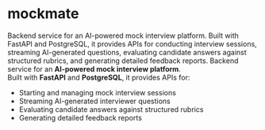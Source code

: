 # mockmate
Backend service for an AI-powered mock interview platform. Built with FastAPI and PostgreSQL, it provides APIs for conducting interview sessions, streaming AI-generated questions, evaluating candidate answers against structured rubrics, and generating detailed feedback reports.
Backend service for an **AI-powered mock interview platform**.  
Built with **FastAPI** and **PostgreSQL**, it provides APIs for:
- Starting and managing mock interview sessions  
- Streaming AI-generated interviewer questions  
- Evaluating candidate answers against structured rubrics  
- Generating detailed feedback reports  
